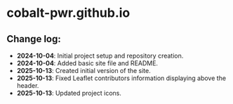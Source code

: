 # cobalt-pwr.github.io

## Change log:

- **2024-10-04**: Initial project setup and repository creation.
- **2024-10-04**: Added basic site file and README.
- **2025-10-13**: Created initial version of the site.
- **2025-10-13**: Fixed Leaflet contributors information displaying above the header.
- **2025-10-13**: Updated project icons.
